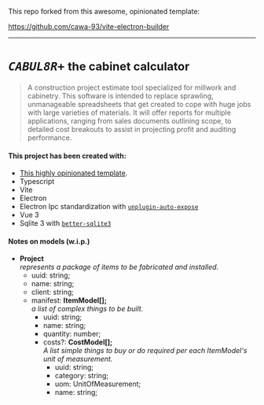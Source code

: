 This repo forked from this awesome, opinionated template:

https://github.com/cawa-93/vite-electron-builder

---

# <em>`CABUL8R+`</em> <small>the cabinet calculator</small>
>  A construction project estimate tool specialized for millwork and cabinetry.  This software is intended to replace sprawling, unmanageable spreadsheets that get created to cope with huge jobs with large varieties of materials.  It will offer reports for multiple applications, ranging from sales documents outlining scope, to detailed cost breakouts to assist in projecting profit and auditing performance.

#### This project has been created with:
  - [This highly opinionated template](https://github.com/cawa-93/vite-electron-builder).
- Typescript
- Vite
- Electron
- Electron Ipc standardization with  [`unplugin-auto-expose`](https://www.npmjs.com/package/unplugin-auto-expose)
- Vue 3
- Sqlite 3 with [`better-sqlite3`](https://www.npmjs.com/package/better-sqlite3)


#### Notes on models (w.i.p.)
- <strong>Project</strong>   
    <em>represents a package of items to be fabricated and installed.</em>
  - uuid: string;
  - name: string;
  - client: string;
  - manifest: <strong>ItemModel[];</strong>   
    <em>a list of complex things to be built.</em>
    - uuid: string;
    - name: string;
    - quantity: number;
    - costs?: <strong>CostModel[];</strong>   
    <em>A list simple things to buy or do required per each ItemModel's unit of measurement.</em>
        - uuid: string;
        - category: string;
        - uom: UnitOfMeasurement;
        - name: string;
